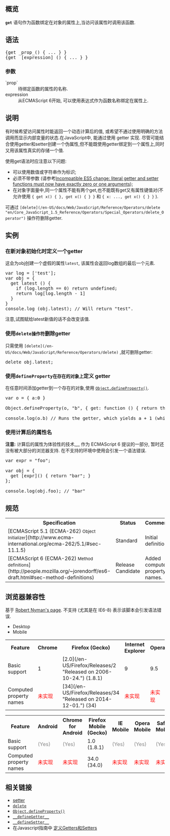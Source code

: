## 概览

**`get`** 语句作为函数绑定在对象的属性上,当访问该属性时调用该函数.

## 语法

<pre class="syntaxbox">{get _prop_() { ... } }
{get _[expression]_() { ... } }</pre>

### 参数

<dl>

<dt>`prop`</dt>

<dd>待绑定函数的属性的名称.</dd>

<dt>expression</dt>

<dd>从ECMAScript 6开始, 可以使用表达式作为函数名称绑定在属性上.</dd>

</dl>

## 说明

有时候希望访问属性时能返回一个动态计算后的值, 或希望不通过使用明确的方法调用而显示内部变量的状态.在JavaScript中, 能通过使用 getter 实现. 尽管可能结合使用getter和setter创建一个伪属性,但不能既使用getter绑定到一个属性上,同时又用该属性真实的存储一个值.

使用get语法时应注意以下问题:

<div>

*   可以使用数值或字符串作为标识;
*   必须不带参数 (请参考[Incompatible <abbr title="ECMAScript 5th edition">ES5</abbr> change: literal getter and setter functions must now have exactly zero or one arguments](http://whereswalden.com/2010/08/22/incompatible-es5-change-literal-getter-and-setter-functions-must-now-have-exactly-zero-or-one-arguments/));
*   在对象字面量中,同一个属性不能有两个get,也不能既有get又有属性键值对(不允许使用 `{ get x() { }, get x() { } }` 和 `{ x: ..., get x() { } }` ).

</div>

可通过 `[delete](/en-US/docs/Web/JavaScript/Reference/Operators/delete "en/Core_JavaScript_1.5_Reference/Operators/Special_Operators/delete_Operator")` 操作符删除getter.

## 实例

### 在新对象初始化时定义一个getter

这会为obj创建一个虚假的属性`latest`, 该属性会返回log数组的最后一个元素.

<pre class="brush: js">var log = ['test'];
var obj = {
  get latest () {
    if (log.length == 0) return undefined;
    return log[log.length - 1]
  }
}
console.log (obj.latest); // Will return "test".
</pre>

注意,试图赋给latest新值的话不会改变该值.

### 使用`delete操作符`删除getter

只需使用 `[delete](/en-US/docs/Web/JavaScript/Reference/Operators/delete)` ,就可删除getter:

<pre class="brush: js">delete obj.latest;
</pre>

### 使用`defineProperty在存在的对象上`定义 getter

在任意时间添加getter到一个存在的对象,使用 [`Object.defineProperty()`](/zh-CN/docs/Web/JavaScript/Reference/Global_Objects/Object/defineProperty "Object.defineProperty() 方法直接在一个对象上定义一个新属性，或者修改一个已经存在的属性， 并返回这个对象。").

<pre class="brush: js">var o = { a:0 }

Object.defineProperty(o, "b", { get: function () { return this.a + 1; } });

console.log(o.b) // Runs the getter, which yields a + 1 (which is 1)</pre>

### 使用计算后的属性名

<div class="note">

**注意:** 计算后的属性为体验性的技术_,_ 作为 ECMAScript 6 提议的一部分, 暂时还没有被大部分的浏览器支持. 在不支持的环境中使用会引发一个语法错误.

</div>

<pre class="brush: js">var expr = "foo";

var obj = {
  get [expr]() { return "bar"; }
};

console.log(obj.foo); // "bar"</pre>

## 规范

<table class="standard-table">

<tbody>

<tr>

<th scope="col">Specification</th>

<th scope="col">Status</th>

<th scope="col">Comment</th>

</tr>

<tr>

<td>[ECMAScript 5.1 (ECMA-262)  
<small lang="zh-CN">Object Initializer</small>](http://www.ecma-international.org/ecma-262/5.1/#sec-11.1.5)</td>

<td><span class="spec-Standard">Standard</span></td>

<td>Initial definition.</td>

</tr>

<tr>

<td>[ECMAScript 6 (ECMA-262)  
<small lang="zh-CN">Method definitions</small>](http://people.mozilla.org/~jorendorff/es6-draft.html#sec-method-definitions)</td>

<td><span class="spec-RC">Release Candidate</span></td>

<td>Added computed property names.</td>

</tr>

</tbody>

</table>

## 浏览器兼容性

基于 [Robert Nyman's page](http://robertnyman.com/javascript/javascript-getters-setters.html#regular-getters-and-setters). 不支持 (尤其是在 IE6-8) 表示该脚本会引发语法错误.

<div class="htab"><a id="AutoCompatibilityTable" name="AutoCompatibilityTable"></a>

*   <a>Desktop</a>
*   <a>Mobile</a>

</div>

<div id="compat-desktop">

<table class="compat-table">

<tbody>

<tr>

<th>Feature</th>

<th>Chrome</th>

<th>Firefox (Gecko)</th>

<th>Internet Explorer</th>

<th>Opera</th>

<th>Safari</th>

</tr>

<tr>

<td>Basic support</td>

<td>1</td>

<td>[2.0](/en-US/Firefox/Releases/2 "Released on 2006-10-24.") (1.8.1)</td>

<td>9</td>

<td>9.5</td>

<td>3</td>

</tr>

<tr>

<td>Computed property names</td>

<td><span style="color: #f00;">未实现</span></td>

<td>[34](/en-US/Firefox/Releases/34 "Released on 2014-12-01.") (34)</td>

<td><span style="color: #f00;">未实现</span></td>

<td><span style="color: #f00;">未实现</span></td>

<td><span style="color: #f00;">未实现</span></td>

</tr>

</tbody>

</table>

</div>

<div id="compat-mobile">

<table class="compat-table">

<tbody>

<tr>

<th>Feature</th>

<th>Android</th>

<th>Chrome for Android</th>

<th>Firefox Mobile (Gecko)</th>

<th>IE Mobile</th>

<th>Opera Mobile</th>

<th>Safari Mobile</th>

</tr>

<tr>

<td>Basic support</td>

<td><span style="color: #888;" title="Please update this with the earliest version of support.">(Yes)</span></td>

<td><span style="color: #888;" title="Please update this with the earliest version of support.">(Yes)</span></td>

<td>1.0 (1.8.1)</td>

<td><span style="color: #888;" title="Please update this with the earliest version of support.">(Yes)</span></td>

<td><span style="color: #888;" title="Please update this with the earliest version of support.">(Yes)</span></td>

<td><span style="color: #888;" title="Please update this with the earliest version of support.">(Yes)</span></td>

</tr>

<tr>

<td>Computed property names</td>

<td><span style="color: #f00;">未实现</span></td>

<td><span style="color: #f00;">未实现</span></td>

<td>34.0 (34.0)</td>

<td><span style="color: #f00;">未实现</span></td>

<td><span style="color: #f00;">未实现</span></td>

<td><span style="color: #f00;">未实现</span></td>

</tr>

</tbody>

</table>

</div>

## 相关链接

*   [setter](/en-US/docs/Web/JavaScript/Reference/Functions/set)
*   [`delete`](/zh-CN/docs/Web/JavaScript/Reference/Operators/delete "delete 操作符用来删除一个对象的属性。")
*   [`Object.defineProperty()`](/zh-CN/docs/Web/JavaScript/Reference/Global_Objects/Object/defineProperty "Object.defineProperty() 方法直接在一个对象上定义一个新属性，或者修改一个已经存在的属性， 并返回这个对象。")
*   [`__defineGetter__`](/zh-CN/docs/Web/JavaScript/Reference/Global_Objects/Object/defineGetter "此页面仍未被本地化, 期待您的翻译!")
*   [`__defineSetter__`](/zh-CN/docs/Web/JavaScript/Reference/Global_Objects/Object/defineSetter "此页面仍未被本地化, 期待您的翻译!")
*   在Javascript指南中 [定义Getters和Setters](/en-US/docs/Web/JavaScript/Guide/Working_with_Objects#Defining_getters_and_setters)
